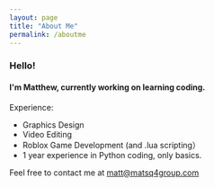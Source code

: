 ```yaml
---
layout: page
title: "About Me"
permalink: /aboutme
---
```


### Hello!

#### I'm Matthew, currently working on learning coding.

Experience:
  - Graphics Design
  - Video Editing
  - Roblox Game Development (and .lua scripting）
  - 1 year experience in Python coding, only basics.

Feel free to contact me at matt@matsq4group.com
